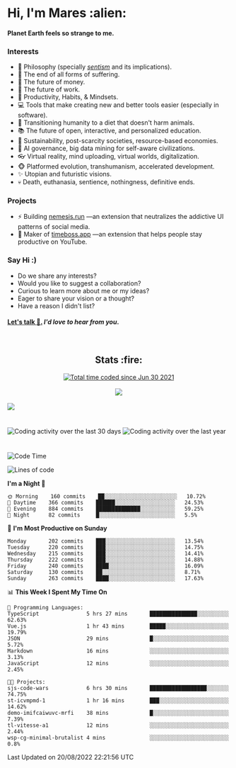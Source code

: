 <h1>Hi, I'm Mares :alien:</h1>

#### Planet Earth feels so strange to me.

### **Interests**

- 🌊 Philosophy (specially [_sentism_][sentismmedium] and its implications).
- 🎯 The end of all forms of suffering.
- 💸 The future of money.
- 💼 The future of work.
- 🧠 Productivity, Habits, & Mindsets.
- 💻 Tools that make creating new and better tools easier (especially in software).
- 🥗 Transitioning humanity to a diet that doesn't harm animals.
- 📚 The future of open, interactive, and personalized education.
- 🌱 Sustainability, post-scarcity societies, resource-based economies.
- 🤖 AI governance, big data mining for self-aware civilizations.
- 👓 Virtual reality, mind uploading, virtual worlds, digitalization.
- 🐵 Platformed evolution, transhumanism, accelerated development.
- ✨ Utopian and futuristic visions.
- 💀 Death, euthanasia, sentience, nothingness, definitive ends.


### **Projects**

- ⚡ Building [nemesis.run](https://chrome.google.com/webstore/detail/nemesis-%E2%80%93-humane-design-f/blfbbifgjgikekfochleknjcopefifgo?hl=en) —an extension that neutralizes the addictive UI patterns of social media.
- 💎 Maker of [timeboss.app](https://timeboss.app) —an extension that helps people stay productive on YouTube.


### **Say Hi :)**

- Do we share any interests?
- Would you like to suggest a collaboration?
- Curious to learn more about me or my ideas?
- Eager to share your vision or a thought?
- Have a reason I didn't list?

#### [Let's talk :wave:.](mailto:mareszhar@gmail.com) _I'd love to hear from you_.

[sentismmedium]: https://medium.com/@mareszhar/born-a-prisoner-a-reflection-about-life-its-struggles-and-a-plan-to-escape-d8566ce9b026

<br>

<h2 align="center">Stats :fire:</h2>

<div align="center">
  <a href="https://wakatime.com/@cfdc0e0d-4860-4b62-9ff0-cb659185525e">
    <img src="https://wakatime.com/badge/user/cfdc0e0d-4860-4b62-9ff0-cb659185525e.svg" alt="Total time coded since Jun 30 2021" />
  </a>
</div>

<br>

<!-- 
Add or remove this: 
&dates=B1AAB3FF 
...or this...
&date_format=M%20j%5B%2C%20Y%5D
from the *streak stats URL below* if they get bugged and aren't updating: 
-->

<div align="center">
  <img src="https://github-readme-streak-stats.herokuapp.com?user=mareszhar&theme=black-ice&hide_border=true&stroke=FFFFFF15&ring=DF8FFE&fire=DF8FFE&currStreakLabel=DF8FFE&background=1A232A&currStreakNum=86FFAB&dates=B1AAB3FF&date_format=M%20j%5B%2C%20Y%5D">
</div>

<br>

<img src="https://activity-graph.herokuapp.com/graph?username=mareszhar&theme=nord&bg_color=00000000&color=979797&line=DF8FFE&point=00000000&area=true&hide_border=true">

<br>

<h1></h1>

<img src="https://wakatime.com/share/@mares/5df0ff02-9c79-41b4-b540-51dc9c65a57b.svg" alt="Coding activity over the last 30 days" />
<img src="https://wakatime.com/share/@mares/ea89ba71-f374-40af-930c-e0655909fe37.svg" alt="Coding activity over the last year" />

<h1></h1>

<!--START_SECTION:waka-->
![Code Time](http://img.shields.io/badge/Code%20Time-589%20hrs%2012%20mins-blue)

![Lines of code](https://img.shields.io/badge/From%20Hello%20World%20I%27ve%20Written-152%20Thousand%20lines%20of%20code-blue)

**I'm a Night 🦉** 

```text
🌞 Morning    160 commits    ██░░░░░░░░░░░░░░░░░░░░░░░   10.72% 
🌆 Daytime    366 commits    ██████░░░░░░░░░░░░░░░░░░░   24.53% 
🌃 Evening    884 commits    ██████████████░░░░░░░░░░░   59.25% 
🌙 Night      82 commits     █░░░░░░░░░░░░░░░░░░░░░░░░   5.5%

```
📅 **I'm Most Productive on Sunday** 

```text
Monday       202 commits    ███░░░░░░░░░░░░░░░░░░░░░░   13.54% 
Tuesday      220 commits    ███░░░░░░░░░░░░░░░░░░░░░░   14.75% 
Wednesday    215 commits    ███░░░░░░░░░░░░░░░░░░░░░░   14.41% 
Thursday     222 commits    ███░░░░░░░░░░░░░░░░░░░░░░   14.88% 
Friday       240 commits    ████░░░░░░░░░░░░░░░░░░░░░   16.09% 
Saturday     130 commits    ██░░░░░░░░░░░░░░░░░░░░░░░   8.71% 
Sunday       263 commits    ████░░░░░░░░░░░░░░░░░░░░░   17.63%

```


📊 **This Week I Spent My Time On** 

```text
💬 Programming Languages: 
TypeScript               5 hrs 27 mins       ███████████████░░░░░░░░░░   62.63% 
Vue.js                   1 hr 43 mins        █████░░░░░░░░░░░░░░░░░░░░   19.79% 
JSON                     29 mins             █░░░░░░░░░░░░░░░░░░░░░░░░   5.72% 
Markdown                 16 mins             ░░░░░░░░░░░░░░░░░░░░░░░░░   3.13% 
JavaScript               12 mins             ░░░░░░░░░░░░░░░░░░░░░░░░░   2.45%

🐱‍💻 Projects: 
sjs-code-wars            6 hrs 30 mins       ██████████████████░░░░░░░   74.75% 
st-icvmpmd-1             1 hr 16 mins        ███░░░░░░░░░░░░░░░░░░░░░░   14.62% 
demo-imifcaiwuvc-mrfi    38 mins             █░░░░░░░░░░░░░░░░░░░░░░░░   7.39% 
tl-vitesse-a1            12 mins             ░░░░░░░░░░░░░░░░░░░░░░░░░   2.44% 
wsp-cg-minimal-brutalist 4 mins              ░░░░░░░░░░░░░░░░░░░░░░░░░   0.8%

```


 Last Updated on 20/08/2022 22:21:56 UTC
<!--END_SECTION:waka-->
